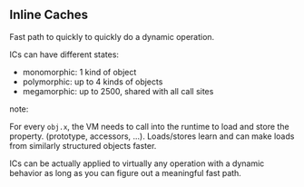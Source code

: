 ##  Inline Caches

Fast path to quickly to quickly do a dynamic operation. 


ICs can have different states: 
* monomorphic: 1 kind of object
* polymorphic: up to 4 kinds of objects
* megamorphic: up to 2500, shared with all call sites


note:

For every `obj.x`, the VM needs to call into the runtime to load and 
store the property. (prototype, accessors, ...). Loads/stores learn
and can make loads from similarly structured objects faster. 

ICs can be actually applied to virtually any operation with a 
dynamic behavior as long as you can figure out a 
meaningful fast path.